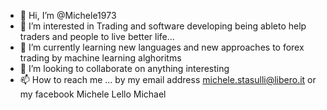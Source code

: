 - 👋 Hi, I’m @Michele1973
- 👀 I’m interested in Trading and software developing being ableto help traders and people to live better life...
- 🌱 I’m currently learning new languages and new approaches to forex trading by machine learning alghoritms
- 💞️ I’m looking to collaborate on anything interesting
- 📫 How to reach me ... by my email address michele.stasulli@libero.it or my facebook Michele Lello Michael

<!---
Michele1973/Michele1973 is a ✨ special ✨ repository because its `README.md` (this file) appears on your GitHub profile.
You can click the Preview link to take a look at your changes.
--->
